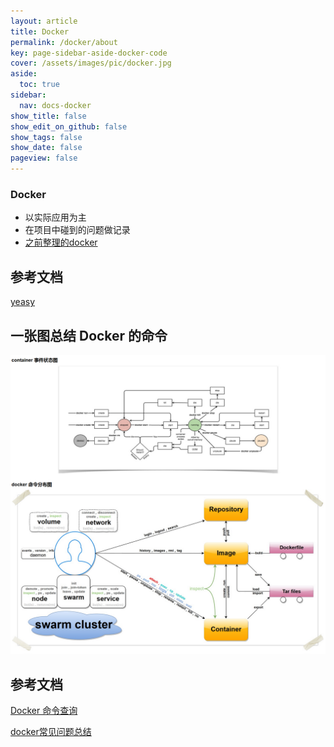 ```yaml
---
layout: article
title: Docker
permalink: /docker/about
key: page-sidebar-aside-docker-code
cover: /assets/images/pic/docker.jpg
aside:
  toc: true
sidebar:
  nav: docs-docker
show_title: false
show_edit_on_github: false
show_tags: false
show_date: false
pageview: false
---
```

<style>
  .hero-example p {
    margin: .5rem 0;
  }
  .hero-example--height {
    height: 500px;
  }
  .hero-fill-example {
    background-color: #ccc;
  }
  .hero-fill-example--dark {
    background-color: #123;
  }
  .hero-bg-image-example {
    background-image: url("/docs/assets/images/cover13.jpg");
  }
  .hero-bg-image-example--linear-gradient {
    background-image: linear-gradient(135deg, rgba(255, 69, 0, .5), rgba(255, 197, 0, .2)), url("/docs/assets/images/cover3.jpg");
  }
</style>

<div class="hero hero-example hero--dark hero-bg-image-example my-3">
  <div class="hero__content">
    <h3>Docker</h3>
  </div>
</div>


- 以实际应用为主
- 在项目中碰到的问题做记录
- [之前整理的docker](https://github.com/minplemon/tool/tree/master/Docker)

## 参考文档
[yeasy](https://yeasy.gitbooks.io/docker_practice/)


## 一张图总结 Docker 的命令

![docker命令](/assets/images/docker/cmd_logic.png)

## 参考文档
[Docker 命令查询](https://yeasy.gitbooks.io/docker_practice/appendix/command/)

[docker常见问题总结](https://yeasy.gitbooks.io/docker_practice/appendix/faq/)
